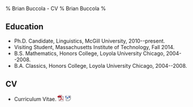 % Brian Buccola - CV
% Brian Buccola
%

Education
---------

- Ph.D. Candidate, Linguistics, McGill University, 2010--present.
- Visiting Student, Massachusetts Institute of Technology, Fall 2014.
- B.S. Mathematics, Honors College, Loyola University Chicago, 2004--2008.
- B.A. Classics, Honors College, Loyola University Chicago, 2004--2008.

CV
---

- Curriculum Vitae. [![pdf][]][cv-pdf] [![tex][]][cv-tex]

[cv-pdf]:
    files/buccola-cv.pdf
    "Brian's CV"
[cv-tex]:
    https://github.com/brianbuccola/cv/raw/master/buccola-cv.tex
    "Brian's CV (source)"
[pdf]: images/pdf_icon.png
[tex]: images/tex_icon.png

